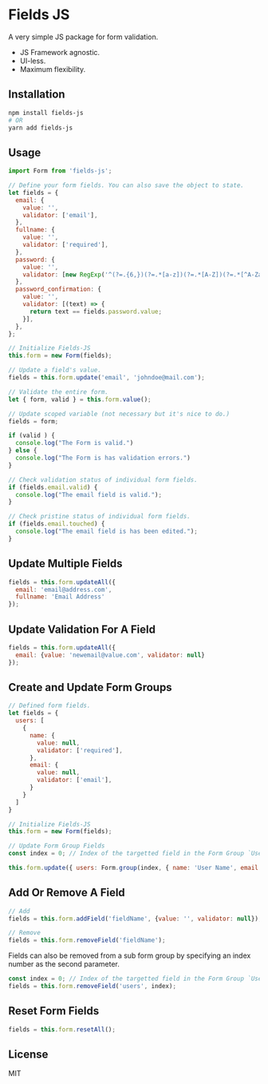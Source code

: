 # Fields JS

A very simple JS package for form validation.

- JS Framework agnostic.
- UI-less.
- Maximum flexibility.

## Installation

```sh
npm install fields-js
# OR
yarn add fields-js
```

## Usage

```js
import Form from 'fields-js';

// Define your form fields. You can also save the object to state.
let fields = {
  email: {
    value: '',
    validator: ['email'],
  },
  fullname: {
    value: '',
    validator: ['required'],
  },
  password: {
    value: '',
    validator: [new RegExp('^(?=.{6,})(?=.*[a-z])(?=.*[A-Z])(?=.*[^A-Za-z 0-9]).*$')],
  },
  password_confirmation: {
    value: '',
    validator: [(text) => {
      return text == fields.password.value;
    }],
  },
};

// Initialize Fields-JS
this.form = new Form(fields);

// Update a field's value.
fields = this.form.update('email', 'johndoe@mail.com');

// Validate the entire form.
let { form, valid } = this.form.value();

// Update scoped variable (not necessary but it's nice to do.)
fields = form;

if (valid ) { 
  console.log("The Form is valid.")
} else {
  console.log("The Form is has validation errors.")
}

// Check validation status of individual form fields.
if (fields.email.valid) {
  console.log("The email field is valid.");
}

// Check pristine status of individual form fields.
if (fields.email.touched) {
  console.log("The email field is has been edited.");
}
```

## Update Multiple Fields
```js
fields = this.form.updateAll({ 
  email: 'email@address.com',  
  fullname: 'Email Address' 
});
```

## Update Validation For A Field
```js
fields = this.form.updateAll({ 
  email: {value: 'newemail@value.com', validator: null}
});
```

## Create and Update Form Groups
```js
// Defined form fields.
let fields = {
  users: [
    {
      name: {
        value: null,
        validator: ['required'],
      },
      email: {
        value: null,
        validator: ['email'],
      }
    }
  ]
}

// Initialize Fields-JS
this.form = new Form(fields);

// Update Form Group Fields
const index = 0; // Index of the targetted field in the Form Group `Users`

this.form.update({ users: Form.group(index, { name: 'User Name', email: 'User Email' }) })
```

## Add Or Remove A Field
```js
// Add
fields = this.form.addField('fieldName', {value: '', validator: null});

// Remove
fields = this.form.removeField('fieldName');
```
Fields can also be removed from a sub form group by specifying an index number as the second parameter.

```js
const index = 0; // Index of the targetted field in the Form Group `Users`
fields = this.form.removeField('users', index);
```

## Reset Form Fields
```js
fields = this.form.resetAll();
```


## License

MIT
